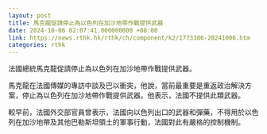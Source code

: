 ```yaml
---
layout: post
title: 馬克龍促請停止為以色列在加沙地帶作戰提供武器
date: 2024-10-06 02:07:41.000000000 +08:00
link: https://news.rthk.hk/rthk/ch/component/k2/1773386-20241006.htm
categories: rthk
---
```


法國總統馬克龍促請停止為以色列在加沙地帶作戰提供武器。

馬克龍在法國傳媒的專訪中談及巴以衝突，他說，當前最重要是重返政治解決方案，停止為以色列在加沙地帶作戰提供武器。他表示，法國不提供此類武器。

較早前，法國外交部官員曾表示，法國向以色列出口的武器和彈藥，不得用於以色列在加沙地帶及其他巴勒斯坦領土的軍事行動，法國對此有嚴格的控制機制。
　　
